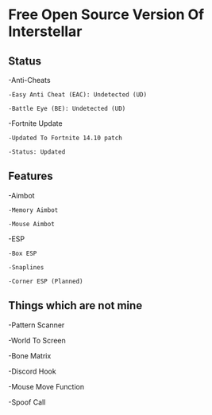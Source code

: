 #  Free Open Source Version Of Interstellar

## Status

-Anti-Cheats

    -Easy Anti Cheat (EAC): Undetected (UD)
    
    -Battle Eye (BE): Undetected (UD)
    
-Fortnite Update 

    -Updated To Fortnite 14.10 patch
    
    -Status: Updated

## Features

-Aimbot

    -Memory Aimbot
  
    -Mouse Aimbot
  
-ESP

    -Box ESP
  
    -Snaplines
  
    -Corner ESP (Planned)
 
 


## Things which are not mine

-Pattern Scanner

-World To Screen

-Bone Matrix

-Discord Hook

-Mouse Move Function

-Spoof Call
